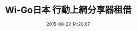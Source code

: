 ---
layout: product_jp
title:  "Wi-Go日本 行動上網分享器租借"
date:   2015-08-22 14:20:07
permalink: /product/japan.html
categories: ['日韓','熱門']
machinename: "日本上網分享器"
nickname: "日本超值機"
useCountry: "日本"
price:     "150元起"
origPrice: "150元起"
serviceId: ['2','3']
imageBig:  "/images/v2/country/japan/japan-big2.jpg"
imageMachine: "//cdn.wi-go.com.tw/images/v2/country/japan/wgjp.jpg"
image: "//cdn.wi-go.com.tw/images/v2/country/japan/japan.jpg"
countryFlag: "/images/v2/flags/flat/32/Japan.png"

say: "不管是在古羅馬競技場，還是風情萬種的威尼斯，義大利上網無限分享無限精彩。"

references:
    - text: "※1 使用時間會因環境與電波及上網人數不同而調整。部分機型使用時間約可使用4小時，建議搭配行動電源使用。"
    - text: "※2 公平使用政策：義大利分享器每台分享器無數據使用上限，保證高速上網使用量為400MB/日，若您超過此使用量，則有可能遭到限速56kbps，本公司對此情形無法退費。"
    - text: "※3 歐洲電信網路架設不如台灣基地台綿密，在小城鎮或是室內仍有可能有收訊死角，訊號強弱仍看當地現場狀況為主。"

slogan:
    - title: "便宜革命1！"
      comment: "誰說便宜不能有好貨，每天只要299元，可4人共用，朋友分享超級划算！"
    - title: "收訊最好！"
      comment: "義大利最大電信公司，收訊絕對第一！"
    - title: "無附加費！"
      comment: "無可用總流量限制，無費用超收問題，不加收才是真正的便宜革命！"
    - title: "絕對高速！"
      comment: "本公司使用LTE網卡，義大利高速上網不用煩惱！"
    - title: "輕量流暢！"
      comment: "重量僅140克，15秒快速啟動！"
---